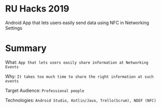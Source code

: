 # RU Hacks 2019
Android App that lets users easily send data using NFC in Networking Settings

# Summary
What: `App that lets users easily share information at Networking Events`

Why: `It takes too much time to share the right information at such events`

Target Audience: `Professional people`

Technologies: `Android Studio, Kotlin/Java, Trello(Scrum), NDEF (NFC)`
